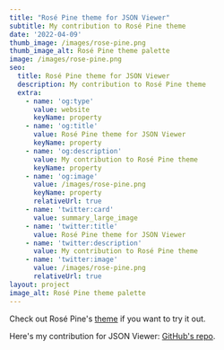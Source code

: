```yaml
---
title: "Rosé Pine theme for JSON Viewer"
subtitle: My contribution to Rosé Pine theme
date: '2022-04-09'
thumb_image: /images/rose-pine.png
thumb_image_alt: Rosé Pine theme palette
image: /images/rose-pine.png
seo:
  title: Rosé Pine theme for JSON Viewer
  description: My contribution to Rosé Pine theme
  extra:
    - name: 'og:type'
      value: website
      keyName: property
    - name: 'og:title'
      value: Rosé Pine theme for JSON Viewer
      keyName: property
    - name: 'og:description'
      value: My contribution to Rosé Pine theme
      keyName: property
    - name: 'og:image'
      value: /images/rose-pine.png
      keyName: property
      relativeUrl: true
    - name: 'twitter:card'
      value: summary_large_image
    - name: 'twitter:title'
      value: Rosé Pine theme for JSON Viewer
    - name: 'twitter:description'
      value: My contribution to Rosé Pine theme
    - name: 'twitter:image'
      value: /images/rose-pine.png
      relativeUrl: true
layout: project
image_alt: Rosé Pine theme palette
---
```


Check out Rosé Pine's [theme](https://rosepinetheme.com/) if you want to try it out.

Here's my contribution for JSON Viewer: [GitHub's repo](https://github.com/emlez/json-viewer).

